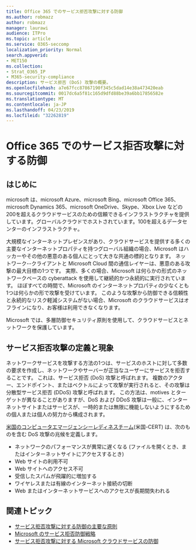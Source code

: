 ```yaml
---
title: Office 365 でのサービス拒否攻撃に対する防御
ms.author: robmazz
author: robmazz
manager: laurawi
audience: ITPro
ms.topic: article
ms.service: O365-seccomp
localization_priority: Normal
search.appverid:
- MET150
ms.collection:
- Strat_O365_IP
- M365-security-compliance
description: サービス拒否 (DoS) 攻撃の概要。
ms.openlocfilehash: a7e67fcc87867190f345c5dad14e38a473420eab
ms.sourcegitcommit: 0017dc6a5f81c165d9dfd88be39a6bb17856582e
ms.translationtype: MT
ms.contentlocale: ja-JP
ms.lasthandoff: 04/23/2019
ms.locfileid: "32262819"
---
```

# <a name="defending-against-denial-of-service-attacks-in-office-365"></a>Office 365 でのサービス拒否攻撃に対する防御

## <a name="introduction"></a>はじめに
microsoft は、microsoft Azure、microsoft Bing、microsoft Office 365、microsoft Dynamics 365、microsoft OneDrive、Skype、Xbox Live などの200を超えるクラウドサービスのための信頼できるインフラストラクチャを提供しています。グローバルクラウドでホストされています。100を超えるデータセンターのインフラストラクチャ。

大規模なインターネットプレゼンスがあり、クラウドサービスを提供する多くの主要なインターネットプロパティを持つグローバル組織の場合、Microsoft はハッカーやその他の悪意のある個人にとって大きな共通の標的となります。 ネットワーク--クライアントと Microsoft Cloud 間の通信レイヤーは、悪意のある攻撃の最大目標の1つです。 実際、多くの場合、Microsoft は何らかの形式のネットワークベースの cyberattack を使用して継続的かつ永続的に実行されています。 ほぼすべての時間で、Microsoft のインターネットプロパティの少なくとも1つは何らかの形で攻撃を受けています。 このような攻撃から防御できる信頼性と永続的なリスク軽減システムがない場合、Microsoft のクラウドサービスはオフラインになり、お客様は利用できなくなります。

Microsoft では、多層防御セキュリティ原則を使用して、クラウドサービスとネットワークを保護しています。 

## <a name="definition-and-symptoms-of-denial-of-service-attacks"></a>サービス拒否攻撃の定義と現象
ネットワークサービスを攻撃する方法の1つは、サービスのホストに対して多数の要求を作成し、ネットワークやサーバーが正当なユーザーにサービスを拒否することです。 これは、サービス拒否 (DoS) 攻撃と呼ばれます。 複数のアクター、エンドポイント、またはベクトルによって攻撃が実行されると、その攻撃は分散型サービス拒否 (DDoS) 攻撃と呼ばれます。 この方法は、motives とターゲットが異なることがありますが、DoS および DDoS 攻撃は一般に、インターネットサイトまたはサービスが、一時的または無限に機能しないようにするための個人または個人の努力から構成されます。

[米国のコンピュータエマージェンシーレディネスチーム](https://www.us-cert.gov/)(米国-CERT) は、次のものを含む DoS 攻撃の兆候を定義します。
- ネットワークのパフォーマンスが異常に遅くなる (ファイルを開くとき、またはインターネットサイトにアクセスするとき)
- Web サイトの利用不可
- Web サイトへのアクセス不可
- 受信したスパムが飛躍的に増加する
- ワイヤレスまたは有線のインターネット接続の切断
- Web またはインターネットサービスへのアクセスが長期間失われる

## <a name="related-topics"></a>関連トピック
- [サービス拒否攻撃に対する防御の主要な原則](office-365-core-principles-of-defense-against-dos-attacks.md)
- [Microsoft のサービス拒否防御戦略](office-365-microsoft-dos-defense-strategy.md)
- [サービス拒否攻撃に対する Microsoft クラウドサービスの防御](office-365-defending-cloud-services-against-dos-attacks.md)
